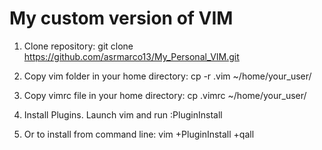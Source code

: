# My custom version of VIM

1. Clone repository:
git clone https://github.com/asrmarco13/My_Personal_VIM.git

2. Copy vim folder in your home directory:
cp -r .vim ~/home/your_user/

3. Copy vimrc file in your home directory:
cp .vimrc ~/home/your_user/

4. Install Plugins. Launch vim and run :PluginInstall

5. Or to install from command line: vim +PluginInstall +qall

